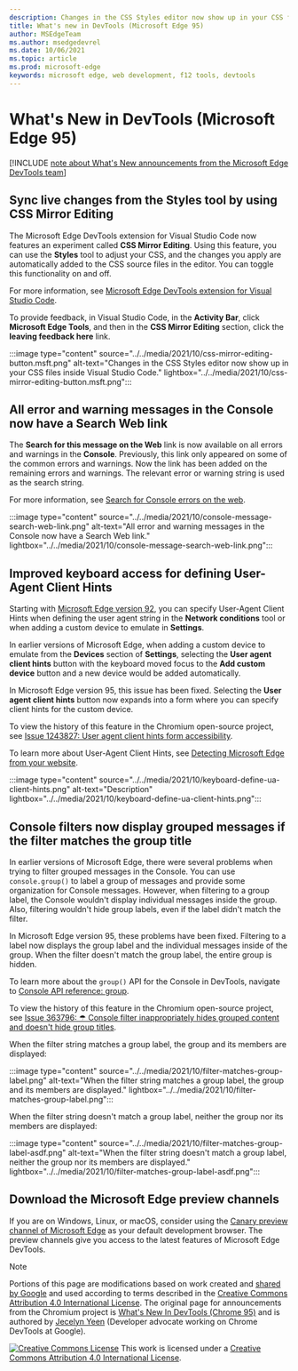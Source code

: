 ```yaml
---
description: Changes in the CSS Styles editor now show up in your CSS files inside Visual Studio Code.  All console errors and warnings now have a Search Web link.  Improved keyboard access for defining User-Agent Client Hints.  Improved filtering for grouped messages in the Console.
title: What's new in DevTools (Microsoft Edge 95)
author: MSEdgeTeam
ms.author: msedgedevrel
ms.date: 10/06/2021
ms.topic: article
ms.prod: microsoft-edge
keywords: microsoft edge, web development, f12 tools, devtools
---
```

# What's New in DevTools (Microsoft Edge 95)

[!INCLUDE [note about What's New announcements from the Microsoft Edge DevTools team](../../includes/edge-whats-new-note.md)]


<!-- ====================================================================== -->
## Sync live changes from the Styles tool by using CSS Mirror Editing

<!-- Title: CSS Mirror Editing in VS Code -->
<!-- Subtitle: Changes in the CSS Styles editor now show up in your CSS files inside Visual Studio Code. -->

The Microsoft Edge DevTools extension for Visual Studio Code now features an experiment called **CSS Mirror Editing**.  Using this feature, you can use the **Styles** tool to adjust your CSS, and the changes you apply are automatically added to the CSS source files in the editor.  You can toggle this functionality on and off.

For more information, see [Microsoft Edge DevTools extension for Visual Studio Code](../../../../visual-studio-code/microsoft-edge-devtools-extension.md#syncing-live-changes-from-the-styles-tool-by-using-css-mirror-editing).

To provide feedback, in Visual Studio Code, in the **Activity Bar**, click **Microsoft Edge Tools**, and then in the **CSS Mirror Editing** section, click the **leaving feedback here** link.

:::image type="content" source="../../media/2021/10/css-mirror-editing-button.msft.png" alt-text="Changes in the CSS Styles editor now show up in your CSS files inside Visual Studio Code." lightbox="../../media/2021/10/css-mirror-editing-button.msft.png":::


<!-- ====================================================================== -->
## All error and warning messages in the Console now have a Search Web link

<!-- Title: All console errors and warnings now have a Search Web link -->
<!-- Subtitle: You can now search for any of your console errors and warnings right from DevTools. -->

The **Search for this message on the Web** link is now available on all errors and warnings in the **Console**.  Previously, this link only appeared on some of the common errors and warnings.  Now the link has been added on the remaining errors and warnings.  The relevant error or warning string is used as the search string.

For more information, see [Search for Console errors on the web](../09/devtools.md#search-for-console-errors-on-the-web).

:::image type="content" source="../../media/2021/10/console-message-search-web-link.png" alt-text="All error and warning messages in the Console now have a Search Web link." lightbox="../../media/2021/10/console-message-search-web-link.png":::


<!-- ====================================================================== -->
## Improved keyboard access for defining User-Agent Client Hints

<!-- Title: When adding a custom device to emulate in DevTools, specify user agent client hints more easily -->
<!-- Subtitle: We've improved keyboard access when navigating to user agent clients from Settings. -->

Starting with [Microsoft Edge version 92](../05/devtools.md#user-agent-client-hints-for-devices-in-the-network-conditions-tab), you can specify User-Agent Client Hints when defining the user agent string in the **Network conditions** tool or when adding a custom device to emulate in **Settings**.

In earlier versions of Microsoft Edge, when adding a custom device to emulate from the **Devices** section of **Settings**, selecting the **User agent client hints** button with the keyboard moved focus to the **Add custom device** button and a new device would be added automatically.

In Microsoft Edge version 95, this issue has been fixed.  Selecting the **User agent client hints** button now expands into a form where you can specify client hints for the custom device.

To view the history of this feature in the Chromium open-source project, see [Issue 1243827: User agent client hints form accessibility](https://bugs.chromium.org/p/chromium/issues/detail?id=1243827).

To learn more about User-Agent Client Hints, see [Detecting Microsoft Edge from your website](../../../../web-platform/user-agent-guidance.md#user-agent-client-hints).

:::image type="content" source="../../media/2021/10/keyboard-define-ua-client-hints.png" alt-text="Description" lightbox="../../media/2021/10/keyboard-define-ua-client-hints.png":::


<!-- ====================================================================== -->
## Console filters now display grouped messages if the filter matches the group title

<!-- Title: Improved filtering for grouped messages in the Console -->
<!-- Subtitle: Filters in the Console is now more intuitive, displaying grouped messages only when the filter matches the group label. -->

In earlier versions of Microsoft Edge, there were several problems when trying to filter grouped messages in the Console. You can use `console.group()` to label a group of messages and provide some organization for Console messages. However, when filtering to a group label, the Console wouldn't display individual messages inside the group.  Also, filtering wouldn't hide group labels, even if the label didn't match the filter.

In Microsoft Edge version 95, these problems have been fixed.  Filtering to a label now displays the group label and the individual messages inside of the group.  When the filter doesn't match the group label, the entire group is hidden.

To learn more about the `group()` API for the Console in DevTools, navigate to [Console API reference: group](../../../../devtools-guide-chromium/console/api.md#group).

To view the history of this feature in the Chromium open-source project, see [Issue 363796: ☂ Console filter inappropriately hides grouped content and doesn't hide group titles](https://bugs.chromium.org/p/chromium/issues/detail?id=363796).

When the filter string matches a group label, the group and its members are displayed:

:::image type="content" source="../../media/2021/10/filter-matches-group-label.png" alt-text="When the filter string matches a group label, the group and its members are displayed." lightbox="../../media/2021/10/filter-matches-group-label.png":::

When the filter string doesn't match a group label, neither the group nor its members are displayed:

:::image type="content" source="../../media/2021/10/filter-matches-group-label-asdf.png" alt-text="When the filter string doesn't match a group label, neither the group nor its members are displayed." lightbox="../../media/2021/10/filter-matches-group-label-asdf.png":::


<!-- ====================================================================== -->
<!--
Chrome What's New items to add:
## New CSS length authoring tools
## Improved the display of properties
## Sort snippets in the Sources panel
## Improved UI for DevTools command menu
-->


<!-- ====================================================================== -->
## Download the Microsoft Edge preview channels

If you are on Windows, Linux, or macOS, consider using the [Canary preview channel of Microsoft Edge](https://www.microsoftedgeinsider.com/download) as your default development browser.  The preview channels give you access to the latest features of Microsoft Edge DevTools.


<!-- ====================================================================== -->
> [!NOTE]
> Portions of this page are modifications based on work created and [shared by Google](https://developers.google.com/terms/site-policies) and used according to terms described in the [Creative Commons Attribution 4.0 International License](https://creativecommons.org/licenses/by/4.0).
> The original page for announcements from the Chromium project is [What's New In DevTools (Chrome 95)](https://developer.chrome.com/blog/new-in-devtools-95) and is authored by [Jecelyn Yeen](https://developers.google.com/web/resources/contributors/jecelynyeen) (Developer advocate working on Chrome DevTools at Google).

[![Creative Commons License](https://i.creativecommons.org/l/by/4.0/88x31.png)](https://creativecommons.org/licenses/by/4.0)
This work is licensed under a [Creative Commons Attribution 4.0 International License](https://creativecommons.org/licenses/by/4.0).

